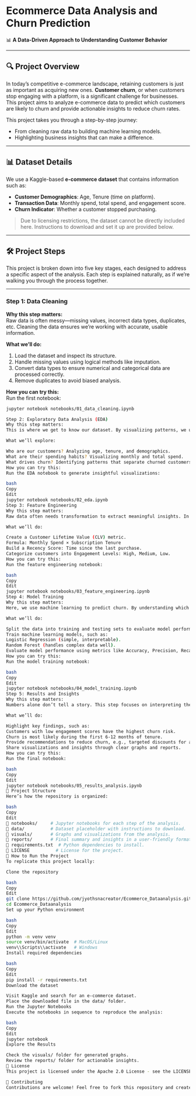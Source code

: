 # Ecommerce Data Analysis and Churn Prediction
📊 **A Data-Driven Approach to Understanding Customer Behavior**

---

## 🔍 Project Overview
In today’s competitive e-commerce landscape, retaining customers is just as important as acquiring new ones. **Customer churn**, or when customers stop engaging with a platform, is a significant challenge for businesses. This project aims to analyze e-commerce data to predict which customers are likely to churn and provide actionable insights to reduce churn rates.

This project takes you through a step-by-step journey:  
- From cleaning raw data to building machine learning models.  
- Highlighting business insights that can make a difference.  

---

## 📊 Dataset Details
We use a Kaggle-based **e-commerce dataset** that contains information such as:  
- **Customer Demographics**: Age, Tenure (time on platform).  
- **Transaction Data**: Monthly spend, total spend, and engagement score.  
- **Churn Indicator**: Whether a customer stopped purchasing.  

> Due to licensing restrictions, the dataset cannot be directly included here. Instructions to download and set it up are provided below.

---

## 🛠️ Project Steps
This project is broken down into five key stages, each designed to address a specific aspect of the analysis. Each step is explained naturally, as if we’re walking you through the process together.

---

### **Step 1: Data Cleaning**
**Why this step matters:**  
Raw data is often messy—missing values, incorrect data types, duplicates, etc. Cleaning the data ensures we’re working with accurate, usable information.

**What we’ll do:**  
1. Load the dataset and inspect its structure.  
2. Handle missing values using logical methods like imputation.  
3. Convert data types to ensure numerical and categorical data are processed correctly.  
4. Remove duplicates to avoid biased analysis.

**How you can try this:**  
Run the first notebook:
```bash
jupyter notebook notebooks/01_data_cleaning.ipynb

Step 2: Exploratory Data Analysis (EDA)
Why this step matters:
This is where we get to know our dataset. By visualizing patterns, we uncover trends that are not immediately obvious from the raw data.

What we’ll explore:

Who are our customers? Analyzing age, tenure, and demographics.
What are their spending habits? Visualizing monthly and total spend.
What drives churn? Identifying patterns that separate churned customers from retained ones.
How you can try this:
Run the EDA notebook to generate insightful visualizations:

bash
Copy
Edit
jupyter notebook notebooks/02_eda.ipynb
Step 3: Feature Engineering
Why this step matters:
Raw data often needs transformation to extract meaningful insights. In this step, we’ll create new features that make our analysis more robust.

What we’ll do:

Create a Customer Lifetime Value (CLV) metric.
Formula: Monthly Spend × Subscription Tenure
Build a Recency Score: Time since the last purchase.
Categorize customers into Engagement Levels: High, Medium, Low.
How you can try this:
Run the feature engineering notebook:

bash
Copy
Edit
jupyter notebook notebooks/03_feature_engineering.ipynb
Step 4: Model Training
Why this step matters:
Here, we use machine learning to predict churn. By understanding which factors are most important, businesses can intervene before customers leave.

What we’ll do:

Split the data into training and testing sets to evaluate model performance.
Train machine learning models, such as:
Logistic Regression (simple, interpretable).
Random Forest (handles complex data well).
Evaluate model performance using metrics like Accuracy, Precision, Recall, and AUC-ROC.
How you can try this:
Run the model training notebook:

bash
Copy
Edit
jupyter notebook notebooks/04_model_training.ipynb
Step 5: Results and Insights
Why this step matters:
Numbers alone don’t tell a story. This step focuses on interpreting the results and translating them into actionable business strategies.

What we’ll do:

Highlight key findings, such as:
Customers with low engagement scores have the highest churn risk.
Churn is most likely during the first 6-12 months of tenure.
Provide recommendations to reduce churn, e.g., targeted discounts for at-risk customers.
Share visualizations and insights through clear graphs and reports.
How you can try this:
Run the final notebook:

bash
Copy
Edit
jupyter notebook notebooks/05_results_analysis.ipynb
📂 Project Structure
Here’s how the repository is organized:

bash
Copy
Edit
📁 notebooks/     # Jupyter notebooks for each step of the analysis.
📁 data/          # Dataset placeholder with instructions to download.
📁 visuals/       # Graphs and visualizations from the analysis.
📁 reports/       # Final summary and insights in a user-friendly format.
📜 requirements.txt  # Python dependencies to install.
📜 LICENSE          # License for the project.
🚀 How to Run the Project
To replicate this project locally:

Clone the repository

bash
Copy
Edit
git clone https://github.com/jyothsnacreator/Ecommerce_Dataanalysis.git
cd Ecommerce_Dataanalysis
Set up your Python environment

bash
Copy
Edit
python -m venv venv
source venv/bin/activate  # MacOS/Linux
venv\\Scripts\\activate   # Windows
Install required dependencies

bash
Copy
Edit
pip install -r requirements.txt
Download the dataset

Visit Kaggle and search for an e-commerce dataset.
Place the downloaded file in the data/ folder.
Run the Jupyter Notebooks
Execute the notebooks in sequence to reproduce the analysis:

bash
Copy
Edit
jupyter notebook
Explore the Results

Check the visuals/ folder for generated graphs.
Review the reports/ folder for actionable insights.
📜 License
This project is licensed under the Apache 2.0 License - see the LICENSE file for details.

🤝 Contributing
Contributions are welcome! Feel free to fork this repository and create a pull request to suggest improvements.


